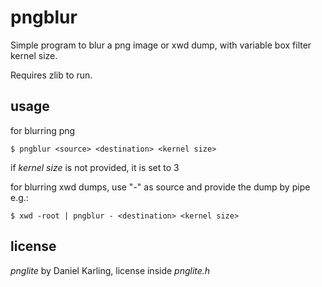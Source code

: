 pngblur
=======
Simple program to blur a png image or xwd dump, with variable box filter kernel size.

Requires zlib to run.

usage
-------

for blurring png
```
$ pngblur <source> <destination> <kernel size>
```

if _kernel size_ is not provided, it is set to 3

for blurring xwd dumps, use "-" as source and provide the dump by pipe e.g.:
```
$ xwd -root | pngblur - <destination> <kernel size>
```
  
license
-------
_pnglite_ by Daniel Karling, license inside _pnglite.h_
